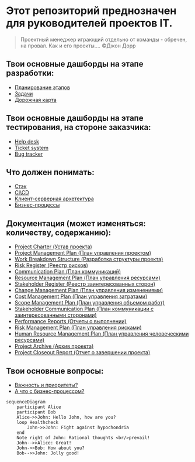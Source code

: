 # Этот репозиторий преднозначен для руководителей проектов IT. 
> Проектный менеджер играющий отдельно от команды - обречен, на провал. Как и его проекты....
©Джон Дорр 

## Твои основные дашборды на этапе разработки:
- [Планирование этапов](https://clck.ru/382PaF)
- [Задачи](https://clck.ru/382PsR)
- [Дорожная карта](https://clck.ru/382Qo3)



## Твои основные дашборды на этапе тестирования, на стороне заказчика:
- [Help desk](https://github.com/users/antonkuklin006/projects/2/views/7)
- [Ticket system](https://github.com/users/antonkuklin006/projects/2/views/8)
- [Bug tracker]([https://clck.ru/382Qo3](https://github.com/users/antonkuklin006/projects/2/views/9))

## Что должен понимать:
- [Стэк](https://clck.ru/382KNk)
- [CI\CD](https://clck.ru/382PsR)
- [Клиент-серверная архетектура](https://clck.ru/382Qo3)
- [Бизнес-процессы](https://clck.ru/382Qo3)

## Документация (может изменяться: количеству, содержанию): 
- [Project Charter (Устав проекта)](https://clck.ru/382NPz)
- [Project Management Plan (План управления проектом)](https://clck.ru/382MwW)
- [Work Breakdown Structure (Разработка структуры проекта)](https://clck.ru/382NPz)
- [Risk Register (Реестр рисков)](https://clck.ru/382MwW)
- [Communication Plan (План коммуникаций)](https://clck.ru/382NPz)
- [Resource Management Plan (План управления ресурсами)](https://clck.ru/382MwW)
- [Stakeholder Register (Реестр заинтересованных сторон)](https://clck.ru/382NPz)
- [Change Management Plan (План управления изменениями)](https://clck.ru/382MwW)
- [Cost Management Plan (План управления затратами)](https://clck.ru/382NPz)
- [Scope Management Plan (План управления объемом работ)](https://clck.ru/382MwW)
- [Stakeholder Communication Plan (План коммуникации с заинтересованными сторонами)](https://clck.ru/382NPz)
- [Performance Reports (Отчеты о выполнении)](https://clck.ru/382MwW)
- [Risk Management Plan (План управления рисками)](https://clck.ru/382NPz)
- [Human Resource Management Plan (План управления человеческими ресурсами)](https://clck.ru/382MwW)
- [Project Archive (Архив проекта)](https://clck.ru/382NPz)
- [Project Closeout Report (Отчет о завершении проекта)](https://clck.ru/382MwW)

## Твои основные вопросы: 
- [Важность и приоритеты?](https://clck.ru/382NPz)
- [А что с бизнес-процессом?](https://clck.ru/382MwW)

```mermaid
sequenceDiagram
    participant Alice
    participant Bob
    Alice->>John: Hello John, how are you?
    loop Healthcheck
        John->>John: Fight against hypochondria
    end
    Note right of John: Rational thoughts <br/>prevail!
    John-->>Alice: Great!
    John->>Bob: How about you?
    Bob-->>John: Jolly good!
```
